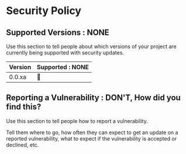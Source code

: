 # Security Policy

## Supported Versions : NONE

Use this section to tell people about which versions of your project are
currently being supported with security updates.

| Version | Supported   : NONE |
| ------- | ------------------ |
| 0.0.xa  | :small_red_triangle_down:     |

## Reporting a Vulnerability :  DON'T, How did you find this?

Use this section to tell people how to report a vulnerability.

Tell them where to go, how often they can expect to get an update on a
reported vulnerability, what to expect if the vulnerability is accepted or
declined, etc.
